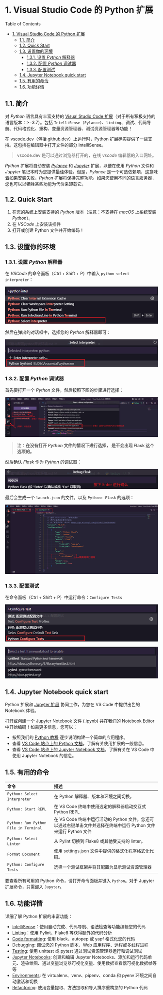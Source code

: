 # 1. Visual Studio Code 的 Python 扩展

Table of Contents

- [1. Visual Studio Code 的 Python 扩展](#1-visual-studio-code-的-python-扩展)
  - [1.1. 简介](#11-简介)
  - [1.2. Quick Start](#12-quick-start)
  - [1.3. 设置你的环境](#13-设置你的环境)
    - [1.3.1. 设置 *Python* 解释器](#131-设置-python-解释器)
    - [1.3.2. 配置 *Python* 调试器](#132-配置-python-调试器)
    - [1.3.3. 配置测试](#133-配置测试)
  - [1.4. Jupyter Notebook quick start](#14-jupyter-notebook-quick-start)
  - [1.5. 有用的命令](#15-有用的命令)
  - [1.6. 功能详情](#16-功能详情)

## 1.1. 简介

对 *Python* 语言具有丰富支持的 [Visual Studio Code 扩展](https://marketplace.visualstudio.com/items?itemName=ms-python.python)（对于所有积极支持的语言版本：>=3.7）。包括 `IntelliSense (Pylance)`、`linting`、调试、代码导航、代码格式化、重构、变量资源管理器、测试资源管理器等功能！

在 [vscode.dev](https://vscode.dev/)（包括 github.dev）上运行时，Python 扩展确实提供了一些支持。这包括在编辑器中打开文件的部分 IntelliSense。

> vscode.dev 是可以通过浏览器打开的，在线 *vscode* 编辑器的入口网址。

*Python* 扩展将自动安装 [*Pylance*](https://marketplace.visualstudio.com/items?itemName=ms-python.vscode-pylance) 和 [*Jupyter*](https://marketplace.visualstudio.com/items?itemName=ms-toolsai.jupyter) 扩展，以便在使用 *Python* 文件和 *Jupyter* 笔记本时为您提供最佳体验。但是，*Pylance* 是一个可选依赖项，这意味着如果安装失败，*Python* 扩展将保持完整功能。如果您使用不同的语言服务器，您也可以以牺牲某些功能为代价来卸载它。

## 1.2. Quick Start

1. 在您的系统上安装支持的 *Python* 版本（注意：不支持在 *macOS* 上系统安装 *Python*）。
2. 在 *VSCode* 上安装该插件
3. 打开或创建 Python 文件并开始编码！

## 1.3. 设置你的环境

### 1.3.1. 设置 *Python* 解释器

在 *VSCode* 的命令面板（Ctrl + Shift + P）中输入 `python select interpreter`：

![PNG-设置python解释器](../../pic/docs/extensions/python/设置python解析器路径.png)

然后在弹出的对话框中，选择您的 *Python* 解释器即可：

![PNG-选择python解释器](../../pic/docs/extensions/python/选择python解析器.png)

### 1.3.2. 配置 *Python* 调试器

首先要打开一个 *Python* 文件，然后按照下图的步骤进行选择：

![PNG-选择Python调试器](../../pic/docs/extensions/python/配置Python调试器.png)

> 注：**在没有打开 *Python* 文件的情况下进行选择， 是不会出现 Flask 这个选项的。**

然后确认 *Flask* 作为 *Python* 的调试器：

![PNG-确认Flask作为Python的调试器](../../pic/docs/extensions/python/确认Flask作为Python的调试器.png)

最后会生成一个 `launch.json` 的文件，以及 `Python: Flask` 的选项：

![PNG-配置Flask成功后的结果](../../pic/docs/extensions/python/配置调试器成功后的结果.png)

### 1.3.3. 配置测试

在命令面板（Ctrl + Shift + P）中运行命令：`Configure Tests`

![PNG-配置测试](../../pic/docs/extensions/python/配置Test.png)

![PNG-配置的测试类型](../../pic/docs/extensions/python/选择配置的测试类型.png)

## 1.4. Jupyter Notebook quick start

Python 扩展和 [Jupyter 扩展](https://marketplace.visualstudio.com/items?itemName=ms-toolsai.jupyter) 协同工作，为您在 VS Code 中提供出色的 Notebook 体验。

打开或创建一个 Jupyter Notebook 文件 (.ipynb) 并在我们的 Notebook Editor 中开始编码！如需更多信息，您可以：

- 按照我们的 [Python 教程](https://code.visualstudio.com/docs/python/python-tutorial#_prerequisites) 逐步说明构建一个简单的应用程序。
- 查看 [VS Code 站点上的 Python 文档](https://code.visualstudio.com/docs/languages/python)，了解有关使用扩展的一般信息。
- 查看 [VS Code 站点上的 Jupyter Notebook 文档](https://code.visualstudio.com/docs/python/jupyter-support)，了解有关在 VS Code 中使用 Jupyter Notebook 的信息。

## 1.5. 有用的命令

| 命令                                  | 描述                                                                                                              |
| :------------------------------------ | :---------------------------------------------------------------------------------------------------------------- |
| `Python: Select Interpreter`          | 在 Python 解释器、版本和环境之间切换。                                                                            |
| `Python: Start REPL`                  | 在 VS Code 终端中使用选定的解释器启动交互式 Python REPL                                                           |
| `Python: Run Python File in Terminal` | 在 VS Code 终端中运行活动的 Python 文件。您还可以通过右键单击文件并选择在终端中运行 Python 文件来运行 Python 文件 |
| `Python: Select Linter`               | 从 Pylint 切换到 Flake8 或其他受支持的 linter。                                                                   |
| `Format Document`                     | 使用 settings.json 文件中提供的格式化程序格式化代码。                                                             |
| `Python: Configure Tests`             | 选择一个测试框架并将其配置为显示测试资源管理器                                                                    |

要查看所有可用的 Python 命令，请打开命令面板并键入 `Python`。对于 Jupyter 扩展命令，只需键入 `Jupyter`。

## 1.6. 功能详情

详细了解 Python 扩展的丰富功能：

- [IntelliSense](https://code.visualstudio.com/docs/python/editing#_autocomplete-and-intellisense)：使用自动完成、代码导航、语法检查等功能编辑您的代码
- [Linting](https://code.visualstudio.com/docs/python/linting)：使用 Pylint、Flake8 等获得额外的代码分析
- [Code formatting](https://code.visualstudio.com/docs/python/editing#_formatting): 使用 black、autopep 或 yapf 格式化您的代码
- [Debugging](https://code.visualstudio.com/docs/python/debugging): 调试您的 Python 脚本、Web 应用程序、远程或多线程进程
- [Testing](https://code.visualstudio.com/docs/python/unit-testing): 使用 unittest 或 pytest 通过测试资源管理器运行和调试测试
- [Jupyter Notebooks](https://code.visualstudio.com/docs/python/jupyter-support): 创建和编辑 Jupyter Notebooks、添加和运行代码单元、渲染绘图、通过变量浏览器可视化变量、使用数据查看器可视化数据帧等等
- [Environments](https://code.visualstudio.com/docs/python/environments): 在 virtualenv、venv、pipenv、conda 和 pyenv 环境之间自动激活和切换
- [Refactoring](https://code.visualstudio.com/docs/python/editing#_refactoring): 使用变量提取、方法提取和导入排序重构您的 Python 代码
